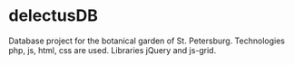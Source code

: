 # delectusDB
Database project for the botanical garden of St. Petersburg. Technologies php, js, html, css are used. Libraries jQuery and js-grid.
